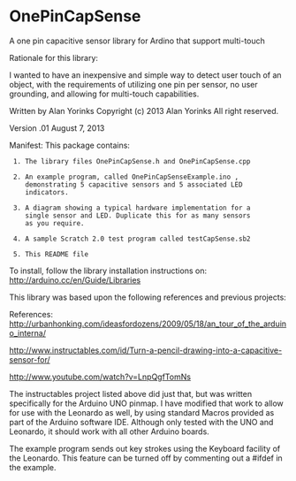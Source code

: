 OnePinCapSense
==============

A one pin capacitive sensor library for Ardino that support multi-touch

Rationale for this library:

I wanted to have an inexpensive and simple way to detect user touch of an object,
with the requirements of utilizing one pin per sensor, no user grounding, and allowing for 
multi-touch capabilities.  

Written by Alan Yorinks
  Copyright (c) 2013 Alan Yorinks All right reserved.

  
  Version .01 August 7, 2013


Manifest:
   This package contains:
   
     1. The library files OnePinCapSense.h and OnePinCapSense.cpp
     
     2. An example program, called OnePinCapSenseExample.ino , 
        demonstrating 5 capacitive sensors and 5 associated LED
        indicators.
        
     3. A diagram showing a typical hardware implementation for a 
        single sensor and LED. Duplicate this for as many sensors
        as you require.
        
     4. A sample Scratch 2.0 test program called testCapSense.sb2
     
     5. This README file
     
     
To install, follow the library installation instructions on:
     http://arduino.cc/en/Guide/Libraries
     

This library was based upon the following references and previous projects:

References: 
http://urbanhonking.com/ideasfordozens/2009/05/18/an_tour_of_the_arduino_interna/

http://www.instructables.com/id/Turn-a-pencil-drawing-into-a-capacitive-sensor-for/

http://www.youtube.com/watch?v=LnpQgfTomNs



The instructables project listed above did just that, 
but was written specifically for the Arduino UNO pinmap.
I have modified that work to allow for use with the Leonardo as well, by using 
standard Macros provided as part of the Arduino software IDE. Although only tested
with the UNO and Leonardo, it should work with all other Arduino boards.

The example program sends out key strokes using the Keyboard facility of the Leonardo.
This feature can be turned off by commenting out a #ifdef in the example.
